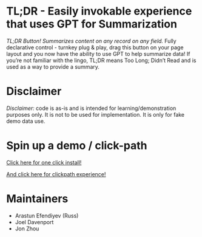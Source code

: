 # TL;DR - Easily invokable experience that uses GPT for Summarization

*TL;DR Button! Summarizes content on any record on any field.* Fully declarative control - turnkey plug & play, drag this button on your page layout and you now have the ability to use GPT to help summarize data! If you’re not familiar with the lingo, TL;DR means Too Long; Didn’t Read and is used as a way to provide a summary.

# Disclaimer
*Disclaimer:* code is as-is and is intended for learning/demonstration purposes only. It is not to be used for implementation. It is only for fake demo data use.

# Spin up a demo / click-path
[Click here for one click install!](https://www.platformdemos.com/s/demo/a0g4p00000924fMAAQ/gpt-in-salesforce)

[And click here for clickpath experience!](https://salesforce.quip.com/iOaTA7jIaijb)

# Maintainers
- Arastun Efendiyev (Russ)
- Joel Davenport
- Jon Zhou
